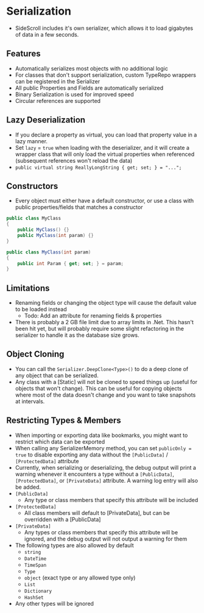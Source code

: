 # Serialization

- SideScroll includes it's own serializer, which allows it to load gigabytes of data in a few seconds.

## Features
- Automatically serializes most objects with no additional logic
- For classes that don't support serialization, custom TypeRepo wrappers can be registered in the Serializer
- All public Properties and Fields are automatically serialized
- Binary Serialization is used for improved speed
- Circular references are supported

## Lazy Deserialization
- If you declare a property as virtual, you can load that property value in a lazy manner. 
- Set `lazy` = `true` when loading with the deserializer, and it will create a wrapper class that will only load the virtual properties when referenced (subsequent references won't reload the data)
- `public virtual string ReallyLongString { get; set; } = "...";`
  
## Constructors
- Every object must either have a default constructor, or use a class with public properties/fields that matches a constructor
```csharp
public class MyClass
{
    public MyClass() {}
    public MyClass(int param) {}
}

public class MyClass(int param)
{
    public int Param { get; set; } = param;
}
```

## Limitations
- Renaming fields or changing the object type will cause the default value to be loaded instead
  - Todo: Add an attribute for renaming fields & properties
- There is probably a 2 GB file limit due to array limits in .Net. This hasn't been hit yet, but will probably require some slight refactoring in the serializer to handle it as the database size grows.

## Object Cloning

- You can call the `Serializer.DeepClone<Type>()` to do a deep clone of any object that can be serialized.
- Any class with a [Static] will not be cloned to speed things up (useful for objects that won't change). This can be useful for copying objects where most of the data doesn't change and you want to take snapshots at intervals.

## Restricting Types & Members
- When importing or exporting data like bookmarks, you might want to restrict which data can be exported
- When calling any SerializerMemory method, you can set `publicOnly = true` to disable exporting any data without the `[PublicData]` / `[ProtectedData]` attribute
- Currently, when serializing or deserializing, the debug output will print a warning whenever it encounters a type without a `[PublicData]`, `[ProtectedData]`, or `[PrivateData]` attribute. A warning log entry will also be added.
- `[PublicData]`
  - Any type or class members that specify this attribute will be included
- `[ProtectedData]`
  - All class members will default to [PrivateData], but can be overridden with a [PublicData]
- `[PrivateData]`
  - Any types or class members that specify this attribute will be ignored, and the debug output will not output a warning for them
- The following types are also allowed by default
  - `string`
  - `DateTime`
  - `TimeSpan`
  - `Type`
  - `object` (exact type or any allowed type only)
  - `List`
  - `Dictionary`
  - `HashSet`
- Any other types will be ignored